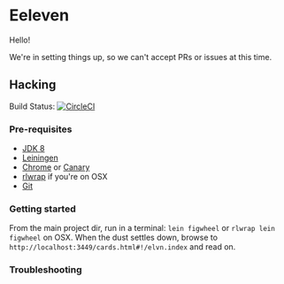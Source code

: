 # Eeleven

Hello!

We're in setting things up, so we can't accept PRs or issues at this time.

## Hacking

Build Status: [![CircleCI](https://circleci.com/gh/Eeleven/elvn.svg?style=svg)](https://circleci.com/gh/Eeleven/elvn)

### Pre-requisites

- [JDK 8](https://docs.oracle.com/javase/8/docs/technotes/guides/install/install_overview.html)
- [Leiningen](https://leiningen.org)
- [Chrome](https://www.google.com/chrome/) or [Canary](https://www.google.com/chrome/browser/canary.html)
- [rlwrap](http://brewformulas.org/Rlwrap) if you're on OSX
- [Git](https://desktop.github.com)

### Getting started

From the main project dir, run in a terminal:
`lein figwheel` or `rlwrap lein figwheel` on OSX.
When the dust settles down, browse to
`http://localhost:3449/cards.html#!/elvn.index` and read on.

### Troubleshooting
